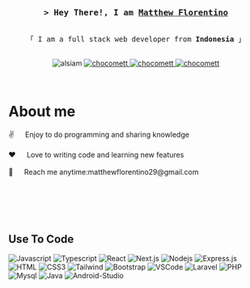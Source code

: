 <!-- Intro  -->
<h3 align="center">
        <samp>&gt; Hey There!, I am
                <b><a target="_blank" href="https://alsiam.com">Matthew Florentino</a></b>
        </samp>
</h3>


<p align="center"> 
  <samp>
    <br>
    「 I am a full stack web developer from <b>Indonesia</b> 」
    <br>
    <br>
  </samp>
</p>

<p align="center">
  <img src="https://img.shields.io/badge/Website-DC143C?style=for-the-badge&logo=medium&logoColor=white" alt="alsiam" />
 </a>
 <a href="https://www.linkedin.com/in/matthew-florentinooo-1891682b6/" target="_blank">
  <img src="https://img.shields.io/badge/LinkedIn-0077B5?style=for-the-badge&logo=linkedin&logoColor=white" alt="chocomett"/>
 </a>
 <!-- <a href="" target="_blank">
  <img src="https://img.shields.io/badge/dev.to-0A0A0A?style=for-the-badge&logo=dev.to&logoColor=white" alt="chocomett" />
 </a> -->
 <a href="https://www.instagram.com/metew_aja/" target="_blank">
  <img src="https://img.shields.io/badge/Instagram-fe4164?style=for-the-badge&logo=instagram&logoColor=white" alt="chocomett" />
 </a> 
 <a href="https://www.facebook.com/metewaja.metewaja/" target="_blank">
  <img src="https://img.shields.io/badge/Facebook-20BEFF?&style=for-the-badge&logo=facebook&logoColor=white" alt="chocomett"  />
  </a> 
</p>
<br />

<!-- About Section -->
 # About me
 
<p>
 ✌️ &emsp; Enjoy to do programming and sharing knowledge <br/><br/>
 ❤️ &emsp; Love to writing code and learning new features<br/><br/>
 📧 &emsp; Reach me anytime:matthewflorentino29@gmail.com<br/><br/>
<!--  💬 &emsp; Ask me about anything [here](https://github.com/alsiam/alsiam/issues) -->
</p>

<br/>
<br/>
<br/>

## Use To Code

![Javascript](https://img.shields.io/badge/Javascript-F0DB4F?style=for-the-badge&labelColor=black&logo=javascript&logoColor=F0DB4F)
![Typescript](https://img.shields.io/badge/Typescript-007acc?style=for-the-badge&labelColor=black&logo=typescript&logoColor=007acc)
![React](https://img.shields.io/badge/-React-61DBFB?style=for-the-badge&labelColor=black&logo=react&logoColor=61DBFB)
![Next.js](https://img.shields.io/badge/next.js-000000?style=for-the-badge&logo=nextdotjs&logoColor=white)
![Nodejs](https://img.shields.io/badge/Nodejs-3C873A?style=for-the-badge&labelColor=black&logo=node.js&logoColor=3C873A)
![Express.js](https://img.shields.io/badge/Express.js-000000?style=for-the-badge&logo=express&logoColor=white)
![HTML](https://img.shields.io/badge/HTML5-E34F26?style=for-the-badge&logo=html5&logoColor=white)
![CSS3](https://img.shields.io/badge/CSS3-1572B6?style=for-the-badge&logo=css3&logoColor=white)
![Tailwind](https://img.shields.io/badge/Tailwind_CSS-092749?style=for-the-badge&logo=tailwindcss&logoColor=06B6D4&labelColor=000000)
![Bootstrap](https://img.shields.io/badge/Bootstrap-563D7C?style=for-the-badge&logo=bootstrap&logoColor=white)
![VSCode](https://img.shields.io/badge/Visual_Studio-0078d7?style=for-the-badge&logo=visual%20studio&logoColor=white)
![Laravel](https://img.shields.io/badge/Laravel-000000?style=for-the-badge&logo=laravel&logoColor=orange)
![PHP](https://img.shields.io/badge/php-000000?style=for-the-badge&logo=laravel&logoColor=orange)
![Mysql](https://img.shields.io/badge/mysql-000000?style=for-the-badge&logo=laravel&logoColor=white)
![Java](https://img.shields.io/badge/java-000000?style=for-the-badge&logo=java&logoColor=F0DB4F)
![Android-Studio](https://img.shields.io/badge/android-studio-000000?style=for-the-badge&logo=android-studio&logoColor=3C873A)

<br/>
